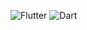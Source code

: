 ![Flutter](https://img.shields.io/badge/flutter-3.x-blue.svg)
![Dart](https://img.shields.io/badge/dart-2.17-blue.svg)
